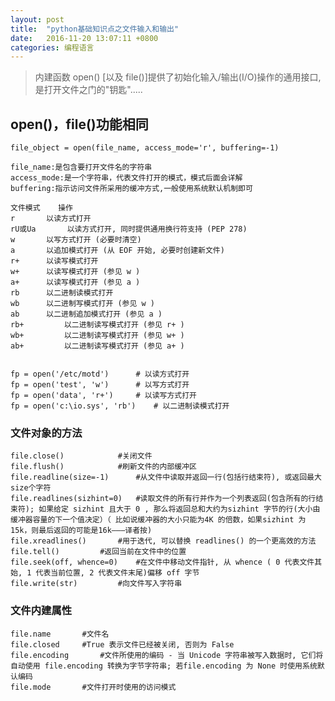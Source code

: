 ```yaml
---
layout: post
title:	"python基础知识点之文件输入和输出"
date:	2016-11-20 13:07:11 +0800
categories:	编程语言
---
```


> 内建函数 open() [以及 file()]提供了初始化输入/输出(I/O)操作的通用接口,是打开文件之门的"钥匙".....

## open()，file()功能相同

	file_object = open(file_name, access_mode='r', buffering=-1)

	file_name:是包含要打开文件名的字符串
	access_mode:是一个字符串，代表文件打开的模式，模式后面会详解
	buffering:指示访问文件所采用的缓冲方式,一般使用系统默认机制即可

	文件模式 	操作
	r 		以读方式打开
	rU或Ua 	   	以读方式打开, 同时提供通用换行符支持 (PEP 278)
	w 		以写方式打开 (必要时清空)
	a 		以追加模式打开 (从 EOF 开始, 必要时创建新文件)
	r+		以读写模式打开
	w+ 		以读写模式打开 (参见 w )
	a+ 		以读写模式打开 (参见 a )
	rb 		以二进制读模式打开
	wb 		以二进制写模式打开 (参见 w )
	ab 		以二进制追加模式打开 (参见 a )
	rb+ 		以二进制读写模式打开 (参见 r+ )
	wb+ 		以二进制读写模式打开 (参见 w+ )
	ab+ 		以二进制读写模式打开 (参见 a+ )


	fp = open('/etc/motd') 		# 以读方式打开
	fp = open('test', 'w') 		# 以写方式打开
	fp = open('data', 'r+') 	# 以读写方式打开
	fp = open('c:\io.sys', 'rb') 	# 以二进制读模式打开

### 文件对象的方法

	file.close()			#关闭文件
	file.flush()			#刷新文件的内部缓冲区
	file.readline(size=-1)		#从文件中读取并返回一行(包括行结束符), 或返回最大 size个字符
	file.readlines(sizhint=0)	#读取文件的所有行并作为一个列表返回(包含所有的行结束符); 如果给定 sizhint 且大于 0 , 那么将返回总和大约为sizhint 字节的行(大小由缓冲器容量的下一个值决定）（ 比如说缓冲器的大小只能为4K 的倍数，如果sizhint 为15k，则最后返回的可能是16k———译者按)
	file.xreadlines()		#用于迭代, 可以替换 readlines() 的一个更高效的方法
	file.tell()			#返回当前在文件中的位置
	file.seek(off, whence=0)	#在文件中移动文件指针, 从 whence ( 0 代表文件其始, 1 代表当前位置, 2 代表文件末尾)偏移 off 字节
	file.write(str)			#向文件写入字符串

### 文件内建属性

	file.name		#文件名
	file.closed		#True 表示文件已经被关闭, 否则为 False
	file.encoding		#文件所使用的编码 - 当 Unicode 字符串被写入数据时, 它们将自动使用 file.encoding 转换为字节字符串; 若file.encoding 为 None 时使用系统默认编码
	file.mode		#文件打开时使用的访问模式